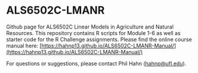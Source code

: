 # ALS6502C-LMANR
Github page for ALS6502C Linear Models in Agriculture and Natural Resources. This repository contains R scripts for Module 1-6 as well as starter code for the R Challenge assignments. Please find the online course manual here: [https://hahnp13.github.io/ALS6502C-LMANR-Manual/](https://hahnp13.github.io/ALS6502C-LMANR-Manual/)

For questions or suggestions, please contact Phil Hahn (hahnp@ufl.edu).
